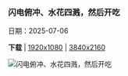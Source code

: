### 闪电俯冲、水花四溅，然后开吃

日期：2025-07-06

**下载**  |  [1920x1080](https://cn.bing.com/th?id=OHR.ShetlandGannets_ZH-CN7279521125_1920x1080.jpg)  |  [3840x2160](https://cn.bing.com/th?id=OHR.ShetlandGannets_ZH-CN7279521125_UHD.jpg)

![闪电俯冲、水花四溅，然后开吃](https://cn.bing.com/th?id=OHR.ShetlandGannets_ZH-CN7279521125_1920x1080.jpg "潜水捕鱼的北方鲣鸟，设得兰群岛，苏格兰 (© Richard Shucksmith/Minden Pictures)")

